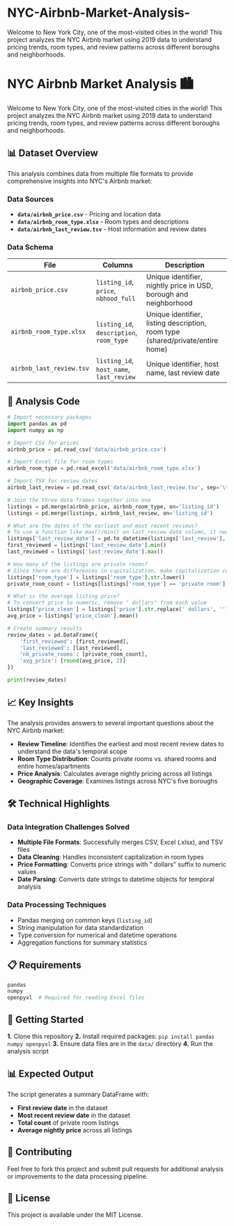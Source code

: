 # NYC-Airbnb-Market-Analysis-
Welcome to New York City, one of the most-visited cities in the world! This project analyzes the NYC Airbnb market using 2019 data to understand pricing trends, room types, and review patterns across different boroughs and neighborhoods.

# NYC Airbnb Market Analysis 🏙️

Welcome to New York City, one of the most-visited cities in the world! This project analyzes the NYC Airbnb market using 2019 data to understand pricing trends, room types, and review patterns across different boroughs and neighborhoods.

## 📊 Dataset Overview

This analysis combines data from multiple file formats to provide comprehensive insights into NYC's Airbnb market:

### **Data Sources**
- **`data/airbnb_price.csv`** - Pricing and location data
- **`data/airbnb_room_type.xlsx`** - Room types and descriptions  
- **`data/airbnb_last_review.tsv`** - Host information and review dates

### **Data Schema**
| File | Columns | Description |
|------|---------|-------------|
| `airbnb_price.csv` | `listing_id`, `price`, `nbhood_full` | Unique identifier, nightly price in USD, borough and neighborhood |
| `airbnb_room_type.xlsx` | `listing_id`, `description`, `room_type` | Unique identifier, listing description, room type (shared/private/entire home) |
| `airbnb_last_review.tsv` | `listing_id`, `host_name`, `last_review` | Unique identifier, host name, last review date |

## 🔧 Analysis Code

```python
# Import necessary packages
import pandas as pd
import numpy as np

# Import CSV for prices
airbnb_price = pd.read_csv('data/airbnb_price.csv')

# Import Excel file for room types
airbnb_room_type = pd.read_excel('data/airbnb_room_type.xlsx')

# Import TSV for review dates
airbnb_last_review = pd.read_csv('data/airbnb_last_review.tsv', sep='\t')

# Join the three data frames together into one
listings = pd.merge(airbnb_price, airbnb_room_type, on='listing_id')
listings = pd.merge(listings, airbnb_last_review, on='listing_id')

# What are the dates of the earliest and most recent reviews?
# To use a function like max()/min() on last_review date column, it needs to be converted to datetime type
listings['last_review_date'] = pd.to_datetime(listings['last_review'], format='%B %d %Y')
first_reviewed = listings['last_review_date'].min()
last_reviewed = listings['last_review_date'].max()

# How many of the listings are private rooms?
# Since there are differences in capitalization, make capitalization consistent
listings['room_type'] = listings['room_type'].str.lower()
private_room_count = listings[listings['room_type'] == 'private room'].shape[0]

# What is the average listing price?
# To convert price to numeric, remove " dollars" from each value
listings['price_clean'] = listings['price'].str.replace(' dollars', '').astype(float)
avg_price = listings['price_clean'].mean()

# Create summary results
review_dates = pd.DataFrame({
    'first_reviewed': [first_reviewed],
    'last_reviewed': [last_reviewed],
    'nb_private_rooms': [private_room_count],
    'avg_price': [round(avg_price, 2)]
})

print(review_dates)
```

## 📈 Key Insights

The analysis provides answers to several important questions about the NYC Airbnb market:

- **Review Timeline**: Identifies the earliest and most recent review dates to understand the data's temporal scope
- **Room Type Distribution**: Counts private rooms vs. shared rooms and entire homes/apartments
- **Price Analysis**: Calculates average nightly pricing across all listings
- **Geographic Coverage**: Examines listings across NYC's five boroughs

## 🛠️ Technical Highlights

### **Data Integration Challenges Solved**
- **Multiple File Formats**: Successfully merges CSV, Excel (.xlsx), and TSV files
- **Data Cleaning**: Handles inconsistent capitalization in room types
- **Price Formatting**: Converts price strings with " dollars" suffix to numeric values
- **Date Parsing**: Converts date strings to datetime objects for temporal analysis

### **Data Processing Techniques**
- Pandas merging on common keys (`listing_id`)
- String manipulation for data standardization
- Type conversion for numerical and datetime operations
- Aggregation functions for summary statistics

## 📋 Requirements

```python
pandas
numpy
openpyxl  # Required for reading Excel files
```

## 🚀 Getting Started

**1.** Clone this repository
**2.** Install required packages: `pip install pandas numpy openpyxl`
**3.** Ensure data files are in the `data/` directory
**4.** Run the analysis script

## 📊 Expected Output

The script generates a summary DataFrame with:
- **First review date** in the dataset
- **Most recent review date** in the dataset  
- **Total count** of private room listings
- **Average nightly price** across all listings

## 🤝 Contributing

Feel free to fork this project and submit pull requests for additional analysis or improvements to the data processing pipeline.

## 📝 License

This project is available under the MIT License.
